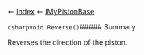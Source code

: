 ← [Index](Api-Index) ← [IMyPistonBase](Sandbox.ModAPI.Ingame.IMyPistonBase)

```csharpvoid Reverse()```##### Summary

Reverses the direction of the piston.

